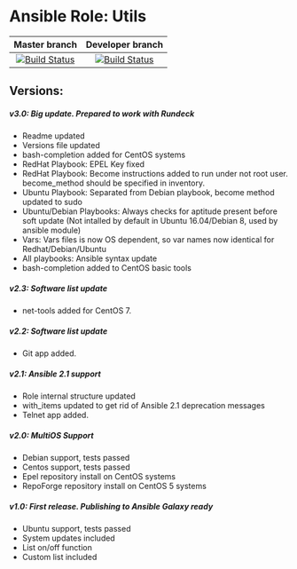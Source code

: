 Ansible Role: Utils
=========
| Master branch | Developer branch | 
|:---:|:---:|
|[![Build Status](https://travis-ci.org/insspb/ansible-role-utils.svg?branch=master)](https://travis-ci.org/insspb/ansible-role-utils) | [![Build Status](https://travis-ci.org/insspb/ansible-role-utils.svg?branch=develop)](https://travis-ci.org/insspb/ansible-role-utils)|

Versions:
------------
##### v3.0: Big update. Prepared to work with Rundeck
- Readme updated
- Versions file updated
- bash-completion added for CentOS systems
- RedHat Playbook: EPEL Key fixed
- RedHat Playbook: Become instructions added to run under not root user. become_method should be specified in inventory.
- Ubuntu Playbook: Separated from Debian playbook, become method updated to sudo
- Ubuntu/Debian Playbooks: Always checks for aptitude present before soft update (Not intalled by default in Ubuntu 16.04/Debian 8, used by ansible module)
- Vars: Vars files is now OS dependent, so var names now identical for Redhat/Debian/Ubuntu
- All playbooks: Ansible syntax update
- bash-completion added to CentOS basic tools
##### v2.3: Software list update
- net-tools added for CentOS 7.

##### v2.2: Software list update
- Git app added. 

##### v2.1: Ansible 2.1 support
- Role internal structure updated
- with_items updated to get rid of Ansible 2.1 deprecation messages
- Telnet app added. 

##### v2.0: MultiOS Support
 - Debian support, tests passed
 - Centos support, tests passed
 - Epel repository install on CentOS systems
 - RepoForge repository install on CentOS 5 systems

##### v1.0: First release. Publishing to Ansible Galaxy ready
 - Ubuntu support, tests passed
 - System updates included
 - List on/off function
 - Custom list included

